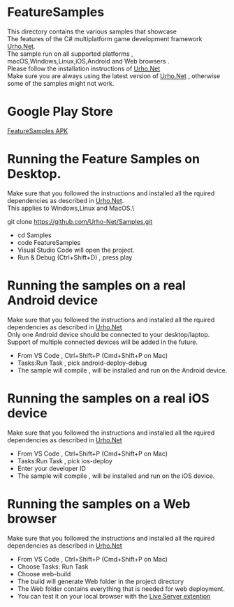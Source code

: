 # FeatureSamples
This directory contains the various samples that showcase \
The features of the C# multiplatform game development framework
[Urho.Net](https://github.com/Urho-Net/Urho.Net).\
The sample run on all supported platforms , macOS,Windows,Linux,iOS,Android and Web browsers .\
Please follow the installation instructions of [Urho.Net](https://github.com/Urho-Net/Urho.Net)\
Make sure you are always using the latest version of [Urho.Net](https://github.com/Urho-Net/Urho.Net) , otherwise some of the samples might not work.

# Google Play Store  
[FeatureSamples APK](https://play.google.com/store/apps/details?id=com.elix22.urhonetsamples)



# Running the Feature Samples on Desktop.
Make sure that you followed the instructions and installed all the rquired dependencies as described in [Urho.Net](https://github.com/Urho-Net/Urho.Net).\
This applies to Windows,Linux and MacOS.\

git clone https://github.com/Urho-Net/Samples.git
* cd Samples
* code FeatureSamples
* Visual Studio Code will open the project.
* Run & Debug (Ctrl+Shift+D) , press play


# Running the samples on a real Android device
Make sure that you followed the instructions and installed all the rquired dependencies as described in [Urho.Net](https://github.com/Urho-Net/Urho.Net)\
Only one Android device should be connected to your desktop/laptop.\
Support of multiple connected devices will be added in the future.
* From VS Code , Ctrl+Shift+P (Cmd+Shift+P on Mac)
* Tasks:Run Task , pick android-deploy-debug
* The sample will compile , will be installed and run on the Android device.




# Running the samples on a real iOS device 
Make sure that you followed the instructions and installed all the rquired dependencies as described in [Urho.Net](https://github.com/Urho-Net/Urho.Net)
* From VS Code , Ctrl+Shift+P (Cmd+Shift+P on Mac)
* Tasks:Run Task , pick ios-deploy
* Enter your developer ID
* The sample will compile , will be installed and run on the iOS device.

# Running the samples on a Web browser
  Make sure that you followed the instructions and installed all the rquired dependencies as described in [Urho.Net](https://github.com/Urho-Net/Urho.Net)

* From VS Code , Ctrl+Shift+P (Cmd+Shift+P on Mac)
* Choose Tasks: Run Task
* Choose web-build
* The build will generate Web folder in the project directory
* The Web folder contains everything that is needed for web deployment.
* You can test it on your local browser with the [Live Server extention](https://marketplace.visualstudio.com/items?itemName=ritwickdey.LiveServer)




